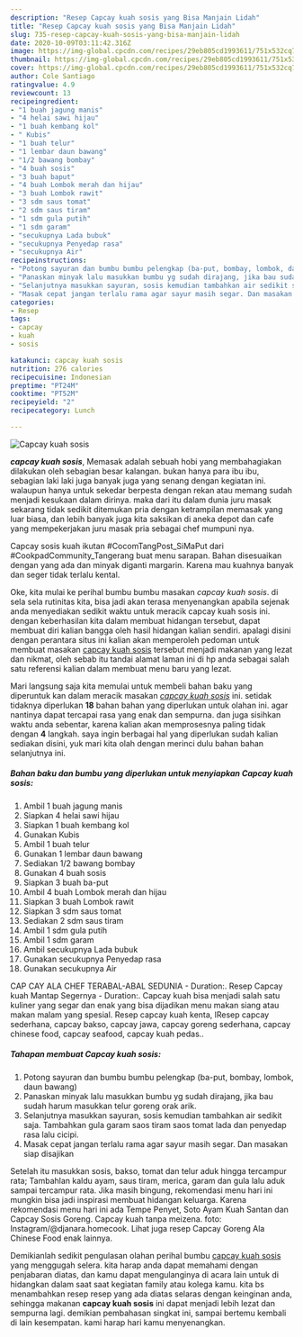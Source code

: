 ```yaml
---
description: "Resep Capcay kuah sosis yang Bisa Manjain Lidah"
title: "Resep Capcay kuah sosis yang Bisa Manjain Lidah"
slug: 735-resep-capcay-kuah-sosis-yang-bisa-manjain-lidah
date: 2020-10-09T03:11:42.316Z
image: https://img-global.cpcdn.com/recipes/29eb805cd1993611/751x532cq70/capcay-kuah-sosis-foto-resep-utama.jpg
thumbnail: https://img-global.cpcdn.com/recipes/29eb805cd1993611/751x532cq70/capcay-kuah-sosis-foto-resep-utama.jpg
cover: https://img-global.cpcdn.com/recipes/29eb805cd1993611/751x532cq70/capcay-kuah-sosis-foto-resep-utama.jpg
author: Cole Santiago
ratingvalue: 4.9
reviewcount: 13
recipeingredient:
- "1 buah jagung manis"
- "4 helai sawi hijau"
- "1 buah kembang kol"
- " Kubis"
- "1 buah telur"
- "1 lembar daun bawang"
- "1/2 bawang bombay"
- "4 buah sosis"
- "3 buah baput"
- "4 buah Lombok merah dan hijau"
- "3 buah Lombok rawit"
- "3 sdm saus tomat"
- "2 sdm saus tiram"
- "1 sdm gula putih"
- "1 sdm garam"
- "secukupnya Lada bubuk"
- "secukupnya Penyedap rasa"
- "secukupnya Air"
recipeinstructions:
- "Potong sayuran dan bumbu bumbu pelengkap (ba-put, bombay, lombok, daun bawang)"
- "Panaskan minyak lalu masukkan bumbu yg sudah dirajang, jika bau sudah harum masukkan telur goreng orak arik."
- "Selanjutnya masukkan sayuran, sosis kemudian tambahkan air sedikit saja. Tambahkan gula garam saos tiram saos tomat lada dan penyedap rasa lalu cicipi."
- "Masak cepat jangan terlalu rama agar sayur masih segar. Dan masakan siap disajikan"
categories:
- Resep
tags:
- capcay
- kuah
- sosis

katakunci: capcay kuah sosis 
nutrition: 276 calories
recipecuisine: Indonesian
preptime: "PT24M"
cooktime: "PT52M"
recipeyield: "2"
recipecategory: Lunch

---
```



![Capcay kuah sosis](https://img-global.cpcdn.com/recipes/29eb805cd1993611/751x532cq70/capcay-kuah-sosis-foto-resep-utama.jpg)

<b><i>capcay kuah sosis</i></b>, Memasak adalah sebuah hobi yang membahagiakan dilakukan oleh sebagian besar kalangan. bukan hanya para ibu ibu, sebagian laki laki juga banyak juga yang senang dengan kegiatan ini. walaupun hanya untuk sekedar berpesta dengan rekan atau memang sudah menjadi kesukaan dalam dirinya. maka dari itu dalam dunia juru masak sekarang tidak sedikit ditemukan pria dengan ketrampilan memasak yang luar biasa, dan lebih banyak juga kita saksikan di aneka depot dan cafe yang mempekerjakan juru masak pria sebagai chef mumpuni nya.

Capcay sosis kuah ikutan #CocomTangPost_SiMaPut dari #CookpadCommunity_Tangerang buat menu sarapan. Bahan disesuaikan dengan yang ada dan minyak diganti margarin. Karena mau kuahnya banyak dan seger tidak terlalu kental.

Oke, kita mulai ke perihal bumbu bumbu masakan <i>capcay kuah sosis</i>. di sela sela rutinitas kita, bisa jadi akan terasa menyenangkan apabila sejenak anda menyediakan sedikit waktu untuk meracik capcay kuah sosis ini. dengan keberhasilan kita dalam membuat hidangan tersebut, dapat membuat diri kalian bangga oleh hasil hidangan kalian sendiri. apalagi disini dengan perantara situs ini kalian akan memperoleh pedoman untuk membuat masakan <u>capcay kuah sosis</u> tersebut menjadi makanan yang lezat dan nikmat, oleh sebab itu tandai alamat laman ini di hp anda sebagai salah satu referensi kalian dalam membuat menu baru yang lezat.


Mari langsung saja kita memulai untuk membeli bahan baku yang diperuntuk kan dalam meracik masakan <u><i>capcay kuah sosis</i></u> ini. setidak tidaknya diperlukan <b>18</b> bahan bahan yang diperlukan untuk olahan ini. agar nantinya dapat tercapai rasa yang enak dan sempurna. dan juga sisihkan waktu anda sebentar, karena kalian akan memprosesnya paling tidak dengan <b>4</b> langkah. saya ingin berbagai hal yang diperlukan sudah kalian sediakan disini, yuk mari kita olah dengan merinci dulu bahan bahan selanjutnya ini.

<!--inarticleads1-->

##### Bahan baku dan bumbu yang diperlukan untuk menyiapkan Capcay kuah sosis:

1. Ambil 1 buah jagung manis
1. Siapkan 4 helai sawi hijau
1. Siapkan 1 buah kembang kol
1. Gunakan  Kubis
1. Ambil 1 buah telur
1. Gunakan 1 lembar daun bawang
1. Sediakan 1/2 bawang bombay
1. Gunakan 4 buah sosis
1. Siapkan 3 buah ba-put
1. Ambil 4 buah Lombok merah dan hijau
1. Siapkan 3 buah Lombok rawit
1. Siapkan 3 sdm saus tomat
1. Sediakan 2 sdm saus tiram
1. Ambil 1 sdm gula putih
1. Ambil 1 sdm garam
1. Ambil secukupnya Lada bubuk
1. Gunakan secukupnya Penyedap rasa
1. Gunakan secukupnya Air


CAP CAY ALA CHEF TERABAL-ABAL SEDUNIA - Duration:. Resep Capcay kuah Mantap Segernya - Duration:. Capcay kuah bisa menjadi salah satu kuliner yang segar dan enak yang bisa dijadikan menu makan siang atau makan malam yang spesial. Resep capcay kuah kenta, lResep capcay sederhana, capcay bakso, capcay jawa, capcay goreng sederhana, capcay chinese food, capcay seafood, capcay kuah pedas.. 

<!--inarticleads2-->

##### Tahapan membuat Capcay kuah sosis:

1. Potong sayuran dan bumbu bumbu pelengkap (ba-put, bombay, lombok, daun bawang)
1. Panaskan minyak lalu masukkan bumbu yg sudah dirajang, jika bau sudah harum masukkan telur goreng orak arik.
1. Selanjutnya masukkan sayuran, sosis kemudian tambahkan air sedikit saja. Tambahkan gula garam saos tiram saos tomat lada dan penyedap rasa lalu cicipi.
1. Masak cepat jangan terlalu rama agar sayur masih segar. Dan masakan siap disajikan


Setelah itu masukkan sosis, bakso, tomat dan telur aduk hingga tercampur rata; Tambahlan kaldu ayam, saus tiram, merica, garam dan gula lalu aduk sampai tercampur rata. Jika masih bingung, rekomendasi menu hari ini mungkin bisa jadi inspirasi membuat hidangan keluarga. Karena rekomendasi menu hari ini ada Tempe Penyet, Soto Ayam Kuah Santan dan Capcay Sosis Goreng. Capcay kuah tanpa meizena. foto: Instagram/@djanara.homecook. Lihat juga resep Capcay Goreng Ala Chinese Food enak lainnya. 

Demikianlah sedikit pengulasan olahan perihal bumbu <u>capcay kuah sosis</u> yang menggugah selera. kita harap anda dapat memahami dengan penjabaran diatas, dan kamu dapat mengulanginya di acara lain untuk di hidangkan dalam saat saat kegiatan family atau kolega kamu. kita bs menambahkan resep resep yang ada diatas selaras dengan keinginan anda, sehingga makanan <b>capcay kuah sosis</b> ini dapat menjadi lebih lezat dan sempurna lagi. demikian pembahasan singkat ini, sampai bertemu kembali di lain kesempatan. kami harap hari kamu menyenangkan.
